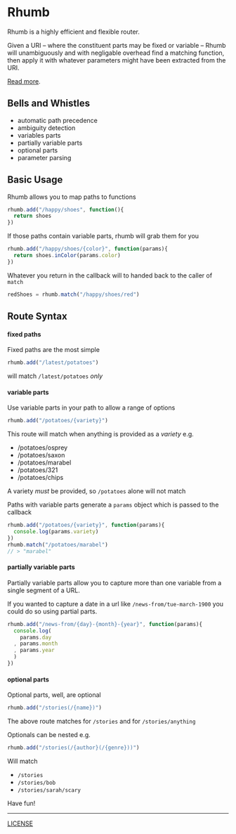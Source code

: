Rhumb
=====

Rhumb is a highly efficient and flexible router.

Given a URI – where the constituent parts may be fixed or variable – Rhumb will unambiguously and with negligable overhead find a matching function, then apply it with whatever parameters might have been extracted from the URI.

[Read more](RATIONALE.md).


Bells and Whistles
------------------
* automatic path precedence
* ambiguity detection
* variables parts
* partially variable parts
* optional parts
* parameter parsing


Basic Usage
-----------

Rhumb allows you to map paths to functions

```javascript
rhumb.add("/happy/shoes", function(){
  return shoes
})
```

If those paths contain variable parts, rhumb will grab them for you

```javascript
rhumb.add("/happy/shoes/{color}", function(params){
  return shoes.inColor(params.color)
})
```

Whatever you return in the callback will to handed back to the caller of `match`

```javascript
redShoes = rhumb.match("/happy/shoes/red")
```

Route Syntax
------------

#### fixed paths

Fixed paths are the most simple

```javascript
rhumb.add("/latest/potatoes")
```

will match `/latest/potatoes` *only*

#### variable parts

Use variable parts in your path to allow a range of options

```javascript
rhumb.add("/potatoes/{variety}")
```

This route will match when anything is provided as a _variety_ e.g.

* /potatoes/osprey
* /potatoes/saxon
* /potatoes/marabel
* /potatoes/321
* /potatoes/chips

A variety *must* be provided, so `/potatoes` alone will not match

Paths with variable parts generate a `params` object which is passed to the callback

```javascript
rhumb.add("/potatoes/{variety}", function(params){
  console.log(params.variety)
})
rhumb.match("/potatoes/marabel")
// > "marabel"
```

#### partially variable parts

Partially variable parts allow you to capture more than one variable from a single segment of a URL.

If you wanted to capture a date in a url like `/news-from/tue-march-1900` you could do so using partial parts.

```javascript
rhumb.add("/news-from/{day}-{month}-{year}", function(params){
  console.log(
    params.day
  , params.month
  , params.year
  )
})
```

#### optional parts

Optional parts, well, are optional

```javascript
rhumb.add("/stories(/{name})")
```
The above route matches for `/stories` and for `/stories/anything`

Optionals can be nested e.g.

```javascript
rhumb.add("/stories(/{author}(/{genre}))")
```
Will match

* `/stories`
* `/stories/bob`
* `/stories/sarah/scary`



Have fun!

---

[LICENSE](LICENSE)
